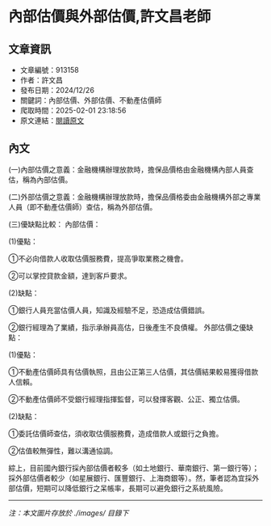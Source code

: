 # 內部估價與外部估價,許文昌老師

## 文章資訊
- 文章編號：913158
- 作者：許文昌
- 發布日期：2024/12/26
- 關鍵詞：內部估價、外部估價、不動產估價師
- 爬取時間：2025-02-01 23:18:56
- 原文連結：[閱讀原文](https://real-estate.get.com.tw/Columns/detail.aspx?no=913158)

## 內文


(一)內部估價之意義：金融機構辦理放款時，擔保品價格由金融機構內部人員查估，稱為內部估價。


(二)外部估價之意義：金融機構辦理放款時，擔保品價格委由金融機構外部之專業人員（即不動產估價師）查估，稱為外部估價。


(三)優缺點比較：
內部估價：


(1)優點：


①不必向借款人收取估價服務費，提高爭取業務之機會。


②可以掌控貸款金額，達到客戶要求。


(2)缺點：


①銀行人員充當估價人員，知識及經驗不足，恐造成估價錯誤。


②銀行經理為了業績，指示承辦員高估，日後產生不良債權。
外部估價之優缺點：


(1)優點：


①不動產估價師具有估價執照，且由公正第三人估價，其估價結果較易獲得借款人信賴。


②不動產估價師不受銀行經理指揮監督，可以發揮客觀、公正、獨立估價。


(2)缺點：


①委託估價師查估，須收取估價服務費，造成借款人或銀行之負擔。


②估值較無彈性，難以溝通協調。


綜上，目前國內銀行採內部估價者較多（如土地銀行、華南銀行、第一銀行等）；採外部估價者較少（如星展銀行、匯豐銀行、上海商銀等）。然，筆者認為宜採外部估價，短期可以降低銀行之呆帳率，長期可以避免銀行之系統風險。

---
*注：本文圖片存放於 ./images/ 目錄下*
